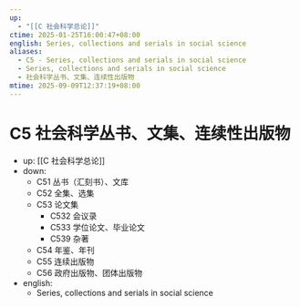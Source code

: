```yaml
---
up:
  - "[[C 社会科学总论]]"
ctime: 2025-01-25T16:00:47+08:00
english: Series, collections and serials in social science
aliases:
  - C5 - Series, collections and serials in social science
  - Series, collections and serials in social science
  - 社会科学丛书、文集、连续性出版物
mtime: 2025-09-09T12:37:19+08:00
---
```


# C5 社会科学丛书、文集、连续性出版物

- up: [[C 社会科学总论]]
- down:
	- C51 丛书（汇刻书）、文库
	- C52 全集、选集
	- C53 论文集
		- C532 会议录
		- C533 学位论文、毕业论文
		- C539 杂著
	- C54 年鉴、年刊
	- C55 连续出版物
	- C56 政府出版物、团体出版物
- english:
	- Series, collections and serials in social science
